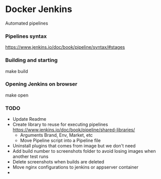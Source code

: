 # Docker Jenkins
Automated pipelines

### Pipelines syntax
https://www.jenkins.io/doc/book/pipeline/syntax/#stages

### Building and starting
make build

### Opening Jenkins on browser
make open

### TODO
- Update Readme
- Create library to reuse for executing pipelines https://www.jenkins.io/doc/book/pipeline/shared-libraries/
  - Arguments Brand, Env, Market, etc
  - Move Pipeline script into a Pipeline file
- Uninstall plugins that comes from image but we don't need
- Add build number to screenshots folder to avoid losing images when another test runs
- Delete screenshots when builds are deleted
- Move nginx configurations to jenkins or appserver container
-
